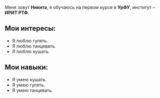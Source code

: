 Меня зовут **Никита**, я обучаюсь на первом курсе в **УрФУ**, институт – **ИРИТ РТФ**. 

## Мои интересы:
- Я люблю гулять.
- Я люблю танцевать.
- Я люблю кушать.
## Мои навыки:
- Я умею кушать.
- Я умею гулять.
- Я умею танцевать.
